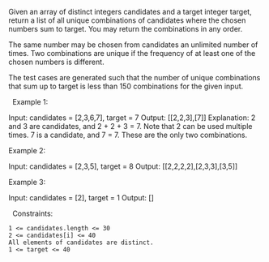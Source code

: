 Given an array of distinct integers candidates and a target integer target, return a list of all unique combinations of candidates where the chosen numbers sum to target. You may return the combinations in any order.

The same number may be chosen from candidates an unlimited number of times. Two combinations are unique if the frequency of at least one of the chosen numbers is different.

The test cases are generated such that the number of unique combinations that sum up to target is less than 150 combinations for the given input.

 
Example 1:

Input: candidates = [2,3,6,7], target = 7
Output: [[2,2,3],[7]]
Explanation:
2 and 3 are candidates, and 2 + 2 + 3 = 7. Note that 2 can be used multiple times.
7 is a candidate, and 7 = 7.
These are the only two combinations.


Example 2:

Input: candidates = [2,3,5], target = 8
Output: [[2,2,2,2],[2,3,3],[3,5]]


Example 3:

Input: candidates = [2], target = 1
Output: []


 
Constraints:


	1 <= candidates.length <= 30
	2 <= candidates[i] <= 40
	All elements of candidates are distinct.
	1 <= target <= 40

